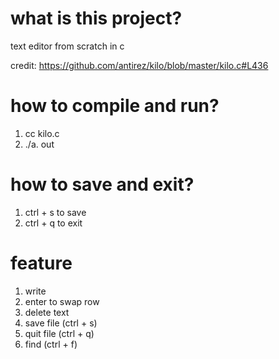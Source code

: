 # what is this project?

text editor from scratch in c

credit: https://github.com/antirez/kilo/blob/master/kilo.c#L436


# how to compile and run?


1. cc kilo.c
2. ./a. out


# how to save and exit?

1. ctrl + s to save
2. ctrl + q to exit


# feature

1. write
2. enter to swap row
3. delete text
4. save file (ctrl + s)
5. quit file (ctrl + q)
6. find (ctrl + f)
